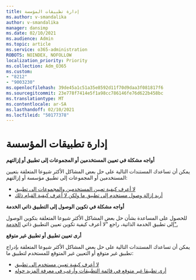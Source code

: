 ```yaml
---
title: إدارة تطبيقات المؤسسة
ms.author: v-smandalika
author: v-smandalika
manager: dansimp
ms.date: 02/10/2021
ms.audience: Admin
ms.topic: article
ms.service: o365-administration
ROBOTS: NOINDEX, NOFOLLOW
localization_priority: Priority
ms.collection: Adm_O365
ms.custom:
- "8212"
- "9003230"
ms.openlocfilehash: 39de45a1c51a35e8592d11f70d9daa3f081817f6
ms.sourcegitcommit: 23e778f7414e5f1a98cc786146fe76d622b458bc
ms.translationtype: MT
ms.contentlocale: ar-SA
ms.lasthandoff: 02/10/2021
ms.locfileid: "50177378"
---
```

# <a name="management-of-enterprise-apps"></a>إدارة تطبيقات المؤسسة

**أواجه مشكلة في تعيين المستخدمين أو المجموعات إلى تطبيق أو إزالتهم**

يمكن أن تساعدك المستندات التالية على حل بعض المشاكل الأكثر شيوعا المتعلقة بتعيين المستخدمين أو المجموعات إلى تطبيق مؤسسة أو إزالتهم:

- [لا أعرف كيفية تعيين المستخدمين والمجموعات إلى تطبيق](https://docs.microsoft.com/azure/active-directory/manage-apps/assign-user-or-group-access-portal)
- [أريد إزالة وصول مستخدم إلى تطبيق ما ولكن لا أعرف كيفية القيام ذلك](https://docs.microsoft.com/azure/active-directory/manage-apps/methods-for-removing-user-access)

**أواجه مشكلة في تكوين الوصول إلى التطبيق ذاتي الخدمة**

للحصول على المساعدة بشأن حل بعض المشاكل الأكثر شيوعا المتعلقة بتكوين الوصول إلى تطبيق الخدمة الذاتية، راجع "لا أعرف كيفية تكوين تعيين التطبيق ذاتي [الخدمة".](https://docs.microsoft.com/azure/active-directory/manage-apps/manage-self-service-access)

**أرى تعيين تطبيق أو تطبيق غير متوقع**

يمكن أن تساعدك المستندات التالية على حل بعض المشاكل الأكثر شيوعا المتعلقة بإدراج تطبيق غير متوقع أو التعيين غير المتوقع للمستخدم لتطبيق ما:

- [لا أعرف كيفية تعيين مستخدم إلى تطبيق](https://docs.microsoft.com/azure/active-directory/manage-apps/ways-users-get-assigned-to-applications)
- [أرى تطبيقا غير متوقع في قائمة التطبيقات وأرغب في معرفة المزيد حوله](https://docs.microsoft.com/azure/active-directory/manage-apps/application-types)












